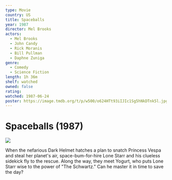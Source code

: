 ```yaml
---
type: Movie
country: US
title: Spaceballs
year: 1987
director: Mel Brooks
actors:
  - Mel Brooks
  - John Candy
  - Rick Moranis
  - Bill Pullman
  - Daphne Zuniga
genre:
  - Comedy
  - Science Fiction
length: 1h 36m
shelf: watched
owned: false
rating:
watched: 1987-06-24
poster: https://image.tmdb.org/t/p/w500/o624HTt93iIJIc1Sg5hNkDTnk5l.jpg
---
```


# Spaceballs (1987)

![](https://image.tmdb.org/t/p/w500/o624HTt93iIJIc1Sg5hNkDTnk5l.jpg)

When the nefarious Dark Helmet hatches a plan to snatch Princess Vespa and steal her planet's air, space-bum-for-hire Lone Starr and his clueless sidekick fly to the rescue. Along the way, they meet Yogurt, who puts Lone Starr wise to the power of "The Schwartz." Can he master it in time to save the day?